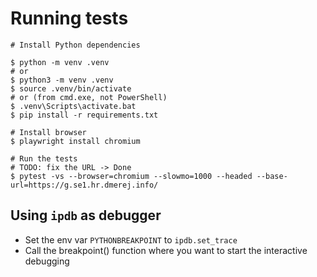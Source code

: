 # Running tests

```
# Install Python dependencies

$ python -m venv .venv 
# or
$ python3 -m venv .venv
$ source .venv/bin/activate
# or (from cmd.exe, not PowerShell)
$ .venv\Scripts\activate.bat
$ pip install -r requirements.txt

# Install browser
$ playwright install chromium

# Run the tests
# TODO: fix the URL -> Done
$ pytest -vs --browser=chromium --slowmo=1000 --headed --base-url=https://g.se1.hr.dmerej.info/
```

## Using `ipdb` as debugger

* Set the env var `PYTHONBREAKPOINT`  to `ipdb.set_trace`
* Call the breakpoint() function where you want to start the interactive debugging